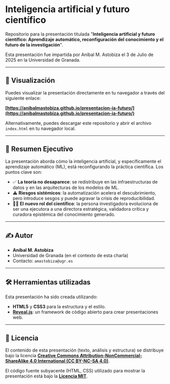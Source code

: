 # Inteligencia artificial y futuro científico

Repositorio para la presentación titulada "**Inteligencia artificial y futuro científico: Aprendizaje automático, reconfiguración del conocimiento y el futuro de la investigación**".

Esta presentación fue impartida por Aníbal M. Astobiza el 3 de Julio de 2025 en la Universidad de Granada.

---

## 🚀 Visualización

Puedes visualizar la presentación directamente en tu navegador a través del siguiente enlace:

**[https://anibalmastobiza.github.io/presentacion-ia-futuro/](https://anibalmastobiza.github.io/presentacion-ia-futuro/)**



Alternativamente, puedes descargar este repositorio y abrir el archivo `index.html` en tu navegador local.

---

## 📝 Resumen Ejecutivo

La presentación aborda cómo la inteligencia artificial, y específicamente el aprendizaje automático (ML), está reconfigurando la práctica científica. Los puntos clave son:

* ✅ **La teoría no desaparece**: se redistribuye en las infraestructuras de datos y en las arquitecturas de los modelos de ML.
* ⚠️ **Riesgos sistémicos**: la automatización acelera el descubrimiento, pero introduce sesgos y puede agravar la crisis de reproducibilidad.
* 👩‍🎓 **El nuevo rol del científico**: la persona investigadora evoluciona de ser una ejecutora a una directora estratégica, validadora crítica y curadora epistémica del conocimiento generado.

---

## ✍️ Autor

* **Aníbal M. Astobiza**
* Universidad de Granada (en el contexto de esta charla)
* Contacto: `amastobiza@ugr.es`

---

## 🛠️ Herramientas utilizadas

Esta presentación ha sido creada utilizando:

* **HTML5** y **CSS3** para la estructura y el estilo.
* **[Reveal.js](https://revealjs.com/)**: un framework de código abierto para crear presentaciones web.

---

## 📜 Licencia

El contenido de esta presentación (texto, análisis y estructura) se distribuye bajo la licencia **[Creative Commons Attribution-NonCommercial-ShareAlike 4.0 International (CC BY-NC-SA 4.0)](https://creativecommons.org/licenses/by-nc-sa/4.0/)**.

El código fuente subyacente (HTML, CSS) utilizado para mostrar la presentación está bajo la **[Licencia MIT](https://opensource.org/licenses/MIT)**.

